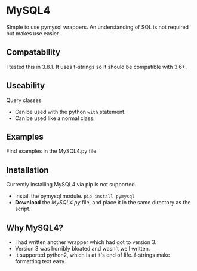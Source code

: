 # MySQL4
Simple to use pymysql wrappers. An understanding of SQL is not required but makes use easier.

## Compatability
I tested this in 3.8.1. It uses f-strings so it should be compatible with 3.6+.

## Useability
Query classes
- Can be used with the python `with` statement.
- Can be used like a normal class.

## Examples
Find examples in the MySQL4.py file.

## Installation
Currently installing MySQL4 via pip is not supported.

- Install the pymysql module. `pip install pymysql`
- **Download** the *MySQL4.py* file, and place it in the same directory as the script.

## Why MySQL4?
- I had written another wrapper which had got to version 3.
- Version 3 was horribly bloated and wasn't well written.
- It supported python2, which is at it's end of life. f-strings make formatting text easy.
